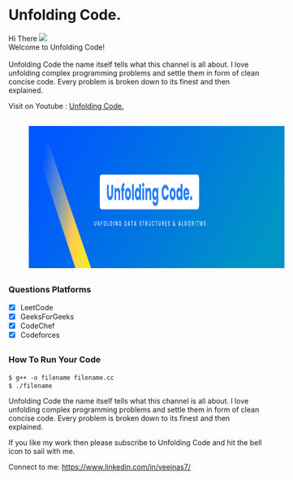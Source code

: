 <h1>Unfolding Code.</h1>
<p>
Hi There <img src="https://media.giphy.com/media/hvRJCLFzcasrR4ia7z/giphy.gif" width="25px"><br/>
  Welcome to Unfolding Code!
  <br/>
  <br/>
  Unfolding Code the name itself tells what this channel is all about. I love unfolding complex programming problems and settle them in form of clean concise code. Every problem is broken down to its finest and then explained.</p> Visit on Youtube : <a href="https://www.youtube.com/channel/UCyglJZno21QmytNG0V6DSnQ/featured">Unfolding Code.</a><br/><br/>
<p align="center">
<img src="https://github.com/SanjeevYadavcr7/UnfoldingCode./blob/main/Group%2048.jpg" width="900px" height="280px" hspace="40">

## <h3> Questions Platforms </h3>
- [x] LeetCode <br/>
- [x] GeeksForGeeks <br/>
- [x] CodeChef <br/>
- [x] Codeforces<br/>

## <h3>How To Run Your Code</h3>
```
$ g++ -o filename filename.cc
$ ./filename
```


Unfolding Code the name itself tells what this channel is all about. I love unfolding complex programming problems and settle them in form of clean concise code. Every problem is broken down to its finest and then explained.

If you like my work then please subscribe to Unfolding Code and hit the bell icon to sail with me. 

Connect to me: https://www.linkedin.com/in/veejnas7/
